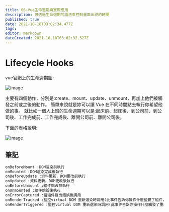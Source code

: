 ```yaml
---
title: 06-Vue生命週期與實際應用
description: 可透過生命週期的語法來控制畫面出現的時間
published: true
date: 2021-10-18T03:02:34.477Z
tags: 
editor: markdown
dateCreated: 2021-10-18T03:02:32.527Z
---
```


# Lifecycle Hooks
vue官網上的生命週期圖:

![image](https://img.onl/vBs9EA)

主要有四個動作，分別是:create、mount、update、unmount，再加上他們被觸發之前或之後的動作。
簡單來說就是妳可以讓 Vue 在不同時間點去執行你希望他做的事。
就比如一個人上班的生命週期可以是:起床前、起床後、到公司前、到公司後、工作完成前、工作完成後、離開公司前、離開公司後。

下面的表格說明:

![image](https://img.onl/rENvDK)

## 筆記

```xml
onBeforeMount :DOM渲染前執行
onMounted :DOM渲染完成後執行
onBeforeUpdate :資料更新，DOM更改前執行
onUpdated :資料更新，DOM更改後執行
onBeforeUnmount :組件銷毀前執行
onUnmounted :組件銷毀後執行
onErrorCaptured :當組件發出錯誤後調用
onRenderTracked :監控virtual DOM 重新選染時調用(此事件告訴你操作什麼監聽了組件，以及該操作的物件)
onRenderTriggered :監控virtual DOM 重新選染時調用(此事件告訴你操作什麼觸發了重新渲染，以及該操作的物件)
```